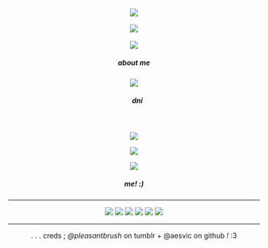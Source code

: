 <h3 align="center">
<img src="https://files.catbox.moe/7ow3d2.png"/>
    
<p align="center">
<img src="https://files.catbox.moe/wimxog.gif"/>
    </p>
    <p align="center">
<img src="https://files.catbox.moe/0sq1gr.gif"
</p>

<h5 align="center">
    about me
</h5>

<p align="center">
</p>
<p align="center">
<img src="https://files.catbox.moe/vb7whv.png"/>
</p>

<h5 align="center">
‎ ‎‎ ‎ ‎  dni
</h5>


‎ ‎‎ ‎ ‎ 
</h5>
<p align="center">
<img src="https://files.catbox.moe/lpf8kk.jpg"/>
</p>

<div align="center">
    
[![](https://files.catbox.moe/9564qt.gif)](https://x.com/nenemadamlady/status/1809963349397917709)




<p align="center">
<img src="https://files.catbox.moe/ecmow5.png"/> 
</p>

<h5 align="center"/>
me! :)
</h5>



***
<p align="center">
<img src="https://64.media.tumblr.com/b3e57fc129aab192837e1be2288732a7/16fed5257cbfde37-93/s100x200/3bd634e1795e167794427e6ab58e7a8388a7147e.gifv"/> <img src="https://github.com/aesvic/aesvic/assets/144497121/28a10243-db1a-47af-81c0-a5cccc783cbd"/> <img src="https://files.catbox.moe/87egys.png"/> <img src="https://files.catbox.moe/jtmcey.png"/> <img src="https://files.catbox.moe/ijntco.gif"/> <img src="https://files.catbox.moe/kyr0xj.png"/>

</p>

***
. . . creds ; *@pleasantbrush* on tumblr + @aesvic on github *!* :3




